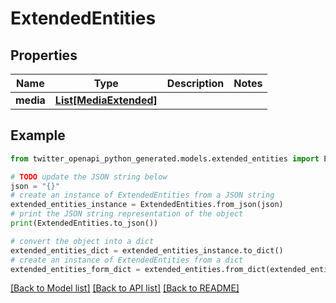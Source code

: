 # ExtendedEntities


## Properties

Name | Type | Description | Notes
------------ | ------------- | ------------- | -------------
**media** | [**List[MediaExtended]**](MediaExtended.md) |  | 

## Example

```python
from twitter_openapi_python_generated.models.extended_entities import ExtendedEntities

# TODO update the JSON string below
json = "{}"
# create an instance of ExtendedEntities from a JSON string
extended_entities_instance = ExtendedEntities.from_json(json)
# print the JSON string representation of the object
print(ExtendedEntities.to_json())

# convert the object into a dict
extended_entities_dict = extended_entities_instance.to_dict()
# create an instance of ExtendedEntities from a dict
extended_entities_form_dict = extended_entities.from_dict(extended_entities_dict)
```
[[Back to Model list]](../README.md#documentation-for-models) [[Back to API list]](../README.md#documentation-for-api-endpoints) [[Back to README]](../README.md)


